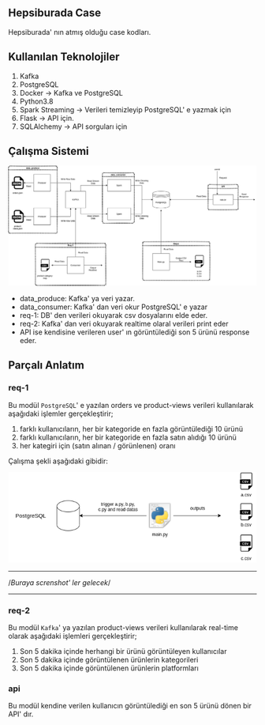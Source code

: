 ## Hepsiburada Case

Hepsiburada' nın atmış olduğu case kodları.

## Kullanılan Teknolojiler

1. Kafka
2. PostgreSQL
3. Docker -> Kafka ve PostgreSQL
4. Python3.8
5. Spark Streaming -> Verileri temizleyip PostgreSQL' e yazmak için
6. Flask -> API için.
7. SQLAlchemy -> API sorguları için

## Çalışma Sistemi

![diagram](img/diagram.png)

* data_produce: Kafka' ya veri yazar.
* data_consumer: Kafka' dan veri okur PostgreSQL' e yazar
* req-1: DB' den verileri okuyarak csv dosyalarını elde eder.
* req-2: Kafka' dan veri okuyarak realtime olaral verileri print eder
* API ise kendisine verileren user' ın görüntülediği son 5 ürünü response eder.

## Parçalı Anlatım

### req-1

Bu modül `PostgreSQL`' e yazılan orders ve product-views verileri kullanılarak aşağıdaki işlemler gerçekleştirir;
1. farklı kullanıcıların, her bir kategoride en fazla görüntülediği 10 ürünü
2. farklı kullanıcıların, her bir kategoride en fazla satın alıdığı 10 ürünü
3. her kategiri için (satın alınan / görünlenen) oranı

Çalışma şekli aşağıdaki gibidir:

![req1-diagram](img/req1-diagram.png)

******************************************
/*Buraya screnshot' ler gelecek*/
******************************************

### req-2

Bu modül `Kafka`' ya yazılan product-views verileri kullanılarak real-time olarak aşağıdaki işlemleri gerçekleştirir;
1. Son 5 dakika içinde herhangi bir ürünü görüntüleyen kullanıcılar
2. Son 5 dakika içinde görüntülenen ürünlerin kategorileri
3. Son 5 dakika içinde görüntülenen ürünlerin platformları

### api

Bu modül kendine verilen kullanıcın görüntülediği en son 5 ürünü dönen bir API' dır.